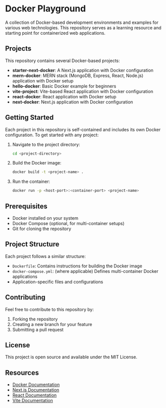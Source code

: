 # Docker Playground

A collection of Docker-based development environments and examples for various web technologies. This repository serves as a learning resource and starting point for containerized web applications.

## Projects

This repository contains several Docker-based projects:

- **starter-next-docker**: A Next.js application with Docker configuration
- **mern-docker**: MERN stack (MongoDB, Express, React, Node.js) application with Docker setup
- **hello-docker**: Basic Docker example for beginners
- **vite-project**: Vite-based React application with Docker configuration
- **react-docker**: React application with Docker setup
- **next-docker**: Next.js application with Docker configuration

## Getting Started

Each project in this repository is self-contained and includes its own Docker configuration. To get started with any project:

1. Navigate to the project directory:
   ```bash
   cd <project-directory>
   ```

2. Build the Docker image:
   ```bash
   docker build -t <project-name> .
   ```

3. Run the container:
   ```bash
   docker run -p <host-port>:<container-port> <project-name>
   ```

## Prerequisites

- Docker installed on your system
- Docker Compose (optional, for multi-container setups)
- Git for cloning the repository

## Project Structure

Each project follows a similar structure:
- `Dockerfile`: Contains instructions for building the Docker image
- `docker-compose.yml`: (where applicable) Defines multi-container Docker applications
- Application-specific files and configurations

## Contributing

Feel free to contribute to this repository by:
1. Forking the repository
2. Creating a new branch for your feature
3. Submitting a pull request

## License

This project is open source and available under the MIT License.

## Resources

- [Docker Documentation](https://docs.docker.com/)
- [Next.js Documentation](https://nextjs.org/docs)
- [React Documentation](https://reactjs.org/docs)
- [Vite Documentation](https://vitejs.dev/guide/) 